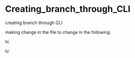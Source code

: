  

 # Creating_branch_through_CLI


 creating branch through CLI 

 making change in the file to change in the following.

hi


hi
